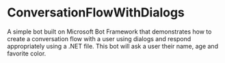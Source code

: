 # ConversationFlowWithDialogs
A simple bot built on Microsoft Bot Framework that demonstrates how to create a conversation flow with a user using dialogs and respond appropriately using a .NET file. This bot will ask a user their name, age and favorite color. 
